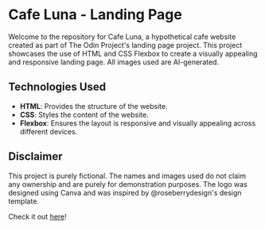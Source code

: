 # Cafe Luna - Landing Page

Welcome to the repository for Cafe Luna, a hypothetical cafe website created as part of The Odin Project's landing page project. This project showcases the use of HTML and CSS Flexbox to create a visually appealing and responsive landing page. All images used are AI-generated.

## Technologies Used

- **HTML**: Provides the structure of the website.
- **CSS**: Styles the content of the website.
- **Flexbox**: Ensures the layout is responsive and visually appealing across different devices.

## Disclaimer

This project is purely fictional. The names and images used do not claim any ownership and are purely for demonstration purposes.
The logo was designed using Canva and was inspired by @roseberrydesign's design template.

Check it out [here](https://kaurm57.github.io/landing-page/)!